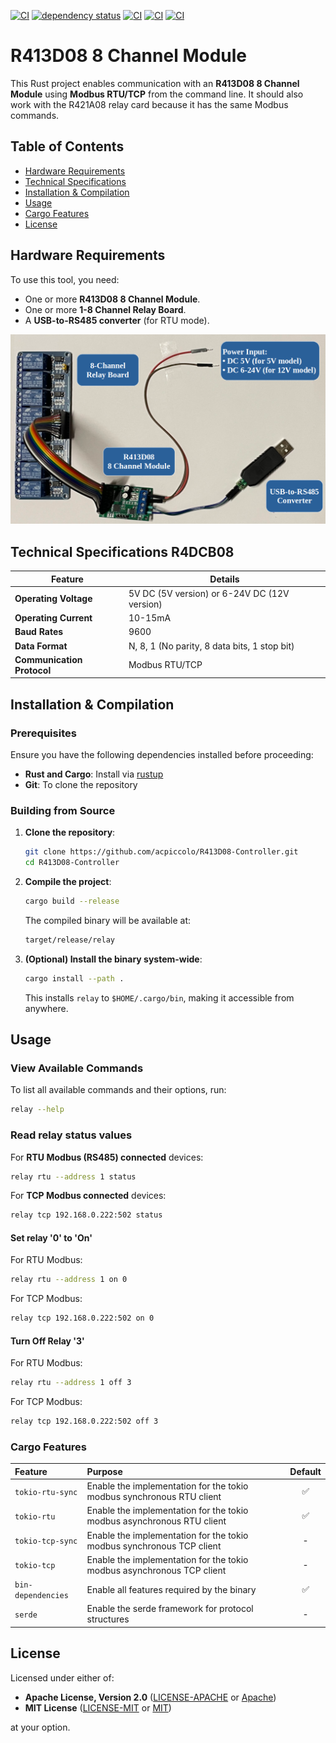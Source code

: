 [![CI](https://github.com/acpiccolo/R413D08-Controller/actions/workflows/check.yml/badge.svg)](https://github.com/acpiccolo/R413D08-Controller/actions/workflows/check.yml)
[![dependency status](https://deps.rs/repo/github/acpiccolo/R413D08-Controller/status.svg)](https://deps.rs/repo/github/acpiccolo/R413D08-Controller)
[![CI](https://img.shields.io/badge/License-MIT-blue.svg)](https://github.com/acpiccolo/R413D08-Controller/blob/main/LICENSE-MIT)
[![CI](https://img.shields.io/badge/License-Apache_2.0-blue.svg)](https://github.com/acpiccolo/R413D08-Controller/blob/main/LICENSE-APACHE)
[![CI](https://img.shields.io/badge/Conventional%20Commits-1.0.0-yellow.svg)](https://conventionalcommits.org)

# R413D08 8 Channel Module
This Rust project enables communication with an **R413D08 8 Channel Module** using **Modbus RTU/TCP** from the command line. It should also work with the R421A08 relay card because it has the same Modbus commands.

## Table of Contents
- [Hardware Requirements](#hardware-requirements)
- [Technical Specifications](#technical-specifications-r4dcb08)
- [Installation & Compilation](#installation--compilation)
- [Usage](#usage)
- [Cargo Features](#cargo-features)
- [License](#license)

## Hardware Requirements
To use this tool, you need:
- One or more **R413D08 8 Channel Module**.
- One or more **1-8 Channel Relay Board**.
- A **USB-to-RS485 converter** (for RTU mode).

![R413D08 controller](/images/r413d08.png)

## Technical Specifications R4DCB08
| Feature | Details |
|---------|---------|
| **Operating Voltage** | 5V DC (5V version) or 6-24V DC (12V version) |
| **Operating Current** | 10-15mA |
| **Baud Rates** | 9600 |
| **Data Format** | N, 8, 1 (No parity, 8 data bits, 1 stop bit) |
| **Communication Protocol** | Modbus RTU/TCP |

## Installation & Compilation

### Prerequisites
Ensure you have the following dependencies installed before proceeding:
- **Rust and Cargo**: Install via [rustup](https://rustup.rs/)
- **Git**: To clone the repository

### **Building from Source**
1. **Clone the repository**:
   ```sh
   git clone https://github.com/acpiccolo/R413D08-Controller.git
   cd R413D08-Controller
   ```
2. **Compile the project**:
   ```sh
   cargo build --release
   ```
   The compiled binary will be available at:
   ```sh
   target/release/relay
   ```
3. **(Optional) Install the binary system-wide**:
   ```sh
   cargo install --path .
   ```
   This installs `relay` to `$HOME/.cargo/bin`, making it accessible from anywhere.

## Usage
### View Available Commands
To list all available commands and their options, run:
```sh
relay --help
```
### Read relay status values
For **RTU Modbus (RS485) connected** devices:
```sh
relay rtu --address 1 status
```
For **TCP Modbus connected** devices:
```sh
relay tcp 192.168.0.222:502 status
```
#### Set relay '0' to 'On'
For RTU Modbus:
```sh
relay rtu --address 1 on 0
```
For TCP Modbus:
```sh
relay tcp 192.168.0.222:502 on 0
```
#### Turn Off Relay '3'
For RTU Modbus:
```sh
relay rtu --address 1 off 3
```
For TCP Modbus:
```sh
relay tcp 192.168.0.222:502 off 3
```

### Cargo Features
| Feature | Purpose | Default |
| :--- | :------ | :-----: |
| `tokio-rtu-sync` | Enable the implementation for the tokio modbus synchronous RTU client | ✅ |
| `tokio-rtu` | Enable the implementation for the tokio modbus asynchronous RTU client | ✅ |
| `tokio-tcp-sync` | Enable the implementation for the tokio modbus synchronous TCP client | - |
| `tokio-tcp` | Enable the implementation for the tokio modbus asynchronous TCP client | - |
| `bin-dependencies` | Enable all features required by the binary | ✅ |
| `serde` | Enable the serde framework for protocol structures | - |


## License
Licensed under either of:
* **Apache License, Version 2.0** ([LICENSE-APACHE](LICENSE-APACHE) or [Apache](http://www.apache.org/licenses/LICENSE-2.0))
* **MIT License** ([LICENSE-MIT](LICENSE-MIT) or [MIT](http://opensource.org/licenses/MIT))

at your option.
